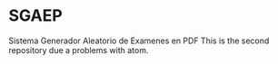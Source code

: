 # SGAEP
Sistema Generador Aleatorio de Examenes en PDF
This is the second repository due a problems with atom.
